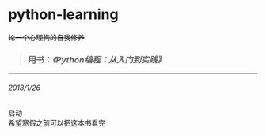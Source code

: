 # python-learning
 ~~论一个心理狗的自我修养~~  
 
 > ### 用书：_《Python编程：从入门到实践》_
 
------

###### 2018/1/26
启动  
希望寒假之前可以把这本书看完  
